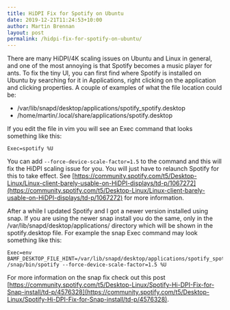 ```yaml
---
title: HiDPI Fix for Spotify on Ubuntu
date: 2019-12-21T11:24:53+10:00
author: Martin Brennan
layout: post
permalink: /hidpi-fix-for-spotify-on-ubuntu/
---
```


There are many HiDPI/4K scaling issues on Ubuntu and Linux in general, and one of the most annoying is that Spotify becomes a music player for ants. To fix the tiny UI, you can first find where Spotify is installed on Ubuntu by searching for it in Applications, right clicking on the application and clicking properties. A couple of examples of what the file location could be:

* /var/lib/snapd/desktop/applications/spotify_spotify.desktop
* /home/martin/.local/share/applications/spotify.desktop

If you edit the file in vim you will see an Exec command that looks something like this:

```
Exec=spotify %U
```

You can add `--force-device-scale-factor=1.5` to the command and this will fix the HiDPI scaling issue for you. You will just have to relaunch Spotify for this to take effect. See [https://community.spotify.com/t5/Desktop-Linux/Linux-client-barely-usable-on-HiDPI-displays/td-p/1067272](https://community.spotify.com/t5/Desktop-Linux/Linux-client-barely-usable-on-HiDPI-displays/td-p/1067272) for more information.

After a while I updated Spotify and I got a newer version installed using snap. If you are using the newer snap install you do the same, only in the /var/lib/snapd/desktop/applications/ directory which will be shown in the spotify.desktop file. For example the snap Exec command may look something like this:

```
Exec=env BAMF_DESKTOP_FILE_HINT=/var/lib/snapd/desktop/applications/spotify_spotify.desktop /snap/bin/spotify --force-device-scale-factor=1.5 %U
```

For more information on the snap fix check out this post [https://community.spotify.com/t5/Desktop-Linux/Spotify-Hi-DPI-Fix-for-Snap-install/td-p/4576328](https://community.spotify.com/t5/Desktop-Linux/Spotify-Hi-DPI-Fix-for-Snap-install/td-p/4576328).
